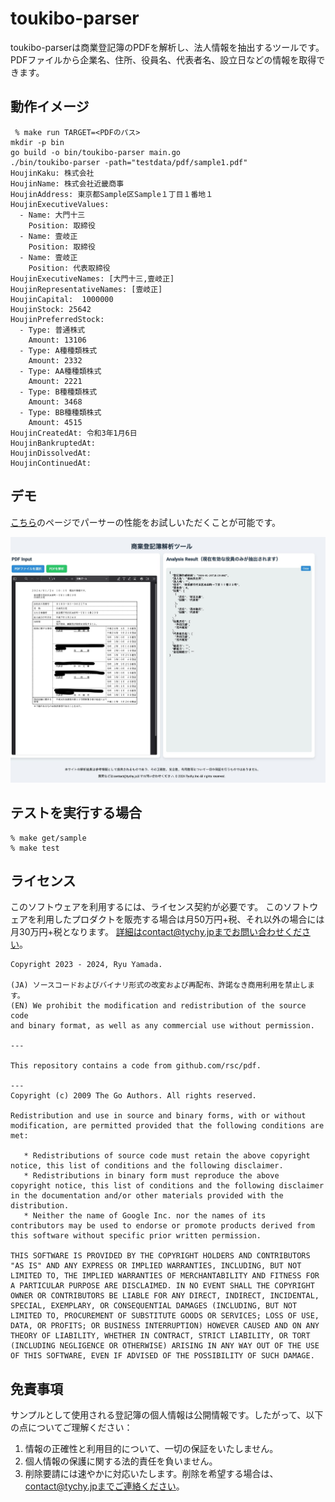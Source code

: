 # toukibo-parser
toukibo-parserは商業登記簿のPDFを解析し、法人情報を抽出するツールです。PDFファイルから企業名、住所、役員名、代表者名、設立日などの情報を取得できます。

## 動作イメージ
```
 % make run TARGET=<PDFのパス>
mkdir -p bin
go build -o bin/toukibo-parser main.go
./bin/toukibo-parser -path="testdata/pdf/sample1.pdf"
HoujinKaku: 株式会社
HoujinName: 株式会社近畿商事
HoujinAddress: 東京都Sample区Sample１丁目１番地１
HoujinExecutiveValues: 
  - Name: 大門十三
    Position: 取締役
  - Name: 壹岐正
    Position: 取締役
  - Name: 壹岐正
    Position: 代表取締役
HoujinExecutiveNames: [大門十三,壹岐正]
HoujinRepresentativeNames: [壹岐正]
HoujinCapital:  1000000
HoujinStock: 25642
HoujinPreferredStock: 
  - Type: 普通株式
    Amount: 13106
  - Type: A種種類株式
    Amount: 2332
  - Type: AA種種類株式
    Amount: 2221
  - Type: B種種類株式
    Amount: 3468
  - Type: BB種種類株式
    Amount: 4515
HoujinCreatedAt: 令和3年1月6日
HoujinBankruptedAt: 
HoujinDissolvedAt: 
HoujinContinuedAt: 
```

## デモ
[こちら](https://toukibo-parser-demo.tychy.jp/)のページでパーサーの性能をお試しいただくことが可能です。

![デモ](https://github.com/tychy/toukibo-parser/blob/main/parser-demo.jpg)


## テストを実行する場合
```
% make get/sample
% make test
```

## ライセンス
このソフトウェアを利用するには、ライセンス契約が必要です。
このソフトウェアを利用したプロダクトを販売する場合は月50万円+税、それ以外の場合には月30万円+税となります。
詳細はcontact@tychy.jpまでお問い合わせください。

```
Copyright 2023 - 2024, Ryu Yamada.

(JA) ソースコードおよびバイナリ形式の改変および再配布、許諾なき商用利用を禁止します。
(EN) We prohibit the modification and redistribution of the source code
and binary format, as well as any commercial use without permission.

---

This repository contains a code from github.com/rsc/pdf.

---
Copyright (c) 2009 The Go Authors. All rights reserved.

Redistribution and use in source and binary forms, with or without
modification, are permitted provided that the following conditions are
met:

   * Redistributions of source code must retain the above copyright
notice, this list of conditions and the following disclaimer.
   * Redistributions in binary form must reproduce the above
copyright notice, this list of conditions and the following disclaimer
in the documentation and/or other materials provided with the
distribution.
   * Neither the name of Google Inc. nor the names of its
contributors may be used to endorse or promote products derived from
this software without specific prior written permission.

THIS SOFTWARE IS PROVIDED BY THE COPYRIGHT HOLDERS AND CONTRIBUTORS
"AS IS" AND ANY EXPRESS OR IMPLIED WARRANTIES, INCLUDING, BUT NOT
LIMITED TO, THE IMPLIED WARRANTIES OF MERCHANTABILITY AND FITNESS FOR
A PARTICULAR PURPOSE ARE DISCLAIMED. IN NO EVENT SHALL THE COPYRIGHT
OWNER OR CONTRIBUTORS BE LIABLE FOR ANY DIRECT, INDIRECT, INCIDENTAL,
SPECIAL, EXEMPLARY, OR CONSEQUENTIAL DAMAGES (INCLUDING, BUT NOT
LIMITED TO, PROCUREMENT OF SUBSTITUTE GOODS OR SERVICES; LOSS OF USE,
DATA, OR PROFITS; OR BUSINESS INTERRUPTION) HOWEVER CAUSED AND ON ANY
THEORY OF LIABILITY, WHETHER IN CONTRACT, STRICT LIABILITY, OR TORT
(INCLUDING NEGLIGENCE OR OTHERWISE) ARISING IN ANY WAY OUT OF THE USE
OF THIS SOFTWARE, EVEN IF ADVISED OF THE POSSIBILITY OF SUCH DAMAGE.
```
## 免責事項
サンプルとして使用される登記簿の個人情報は公開情報です。したがって、以下の点についてご理解ください：

1. 情報の正確性と利用目的について、一切の保証をいたしません。
2. 個人情報の保護に関する法的責任を負いません。
3. 削除要請には速やかに対応いたします。削除を希望する場合は、contact@tychy.jpまでご連絡ください。
